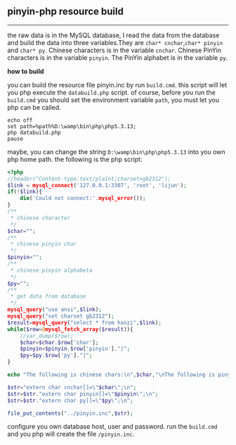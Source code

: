 ## pinyin-php resource build ##

----------

the raw data is in the MySQL database, I read the data from the database and build the data into three variables.They are `char* cnchar`,`char* pinyin` and `char* py`. Chinese characters is in the variable `cnchar`. Chinese PinYin characters is in the variable `pinyin`. The PinYin alphabet is in the variable `py`.

**how to build**

you can build the resource file pinyin.inc by run `build.cmd`. this script will let you php execute the `databuild.php` script. of course, before you run the `build.cmd` you should set the environment variable `path`, you must let you php can be called.<br>

```
echo off
set path=%path%D:\wamp\bin\php\php5.3.13;
php databuild.php
pause
```

maybe, you can change the string `D:\wamp\bin\php\php5.3.13` into you own php home path. the following is the php script:<br>

```php
<?php
//header("Content-type:text/plaint;charset=gb2312");
$link = mysql_connect('127.0.0.1:3307', 'root', 'lijun');
if(!$link){
	die('Could not connect:'.mysql_error());
}
/**
 * chinese charactor
 */
$char="";
/**
 * chinese pinyin char
 */
$pinyin="";
/**
 * chinese pinyin alphabeta
 */
$py="";
/**
 * get data from database
 */
mysql_query("use ansi",$link);
mysql_query("set charset gb2312");
$result=mysql_query("select * from hanzi",$link);
while($row=@mysql_fetch_array($result)){
	//var_dump($row);
	$char=$char.$row['char'];
	$pinyin=$pinyin.$row['pinyin']."|";
	$py=$py.$row['py']."|";
}

echo "The following is chinese chars:\n",$char,"\nThe following is pinyin chars:\n",$pinyin,"\nThe following is pinyin alphabeta:\n",$py,"\n";

$str="extern char cnchar[]=\"$char\";\n";
$str=$str."extern char pinyin[]=\"$pinyin\";\n";
$str=$str."extern char py[]=\"$py\";\n";

file_put_contents("../pinyin.inc",$str);


```

configure you own database host, user and password. run the `build.cmd` and you php will create the file `/pinyin.inc`. 
